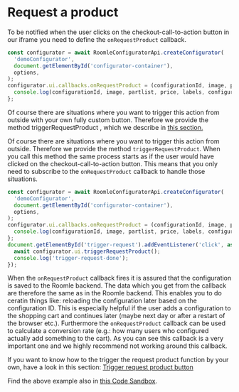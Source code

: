 # Request a product

To be notified when the user clicks on the checkout-call-to-action button in our iframe you need to define the `onRequestProduct` callback.

```javascript
const configurator = await RoomleConfiguratorApi.createConfigurator(
  'demoConfigurator',
  document.getElementById('configurator-container'),
  options,
);
configurator.ui.callbacks.onRequestProduct = (configurationId, image, partlist, price, labels, configuration) => {
  console.log(configurationId, image, partlist, price, labels, configuration);
};
```

Of course there are situations where you want to trigger this action from outside with your own fully custom button. Therefore we provide the method triggerRequestProduct , which we describe in [this section.](../call-3d-scene-functions/trigger-request-product-button.md)

Of course there are situations where you want to trigger this action from outside. Therefore we provide the method `triggerRequestProduct`. When you call this method the same process starts as if the user would have clicked on the checkout-call-to-action button. This means that you only need to subscribe to the `onRequestProduct` callback to handle those situations.

```javascript
const configurator = await RoomleConfiguratorApi.createConfigurator(
  'demoConfigurator',
  document.getElementById('configurator-container'),
  options,
);
configurator.ui.callbacks.onRequestProduct = (configurationId, image, partlist, price, labels, configuration) => {
  console.log(configurationId, image, partlist, price, labels, configuration);
};
document.getElementById('trigger-request').addEventListener('click', async () => {
  await configurator.ui.triggerRequestProduct();
  console.log('trigger-request-done');
});
```

When the `onRequestProduct` callback fires it is assured that the configuration is saved to the Roomle backend. The data which you get from the callback are therefore the same as in the Roomle backend. This enables you to do ceratin things like: reloading the configuration later based on the configuration ID. This is especially helpful if the user adds a configuration to the shopping cart and continues later (maybe next day or after a restart of the browser etc.). Furthermore the `onRequestProduct` callback can be used to calculate a conversion rate (e.g.: how many users who configured actually add something to the cart). As you can see this callback is a very important one and we highly recommend not working around this callback.

If you want to know how to the trigger the request product function by your own, have a look in this section: [Trigger request product button](../call-3d-scene-functions/trigger-request-product-button.md)

Find the above example also in [this Code Sandbox](https://codesandbox.io/p/sandbox/react-on-request-product-button-dzytgp).&#x20;

